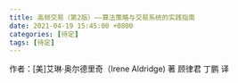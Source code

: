 ```yaml
---
title: 高频交易（第2版）——算法策略与交易系统的实践指南
date: 2021-04-19 15:45:00 +0800
categories: [待定]
tags: [待定]
---
```


作者：[美]艾琳·奥尔德里奇（Irene Aldridge) 著 顾律君 丁鹏 译

 